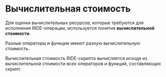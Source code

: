 # Вычислительная стоимость
Для оценки вычислительных ресурсов, которые требуются для исполнения RIDE-операции, используется понятие **вычислительной стоимости**.

Разные операторы и функции имеют разную вычислительную стоимость.

Вычислительная стоимость RIDE-скрипта вычисляется исходя из вычислительной стоимости всех операторов и функций, составляющих скрипт.